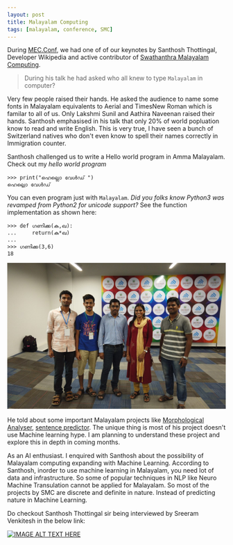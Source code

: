 ```yaml
---
layout: post
title: Malayalam Computing
tags: [malayalam, conference, SMC]
---
```


During [MEC.Conf](https://conf.mec.dev/), we had one of of our keynotes by Santhosh Thottingal,
Developer Wikipedia and active contributor of [Swathanthra Malayalam Computing](https://smc.org.in/).

> During his talk he had asked who all knew to type `Malayalam` in computer?

Very few people raised their hands. He asked the audience to name some fonts in Malayalam equivalents to
Aerial and TimesNew Roman which is familar to all of us. Only Lakshmi Sunil and Aathira Naveenan raised their
hands. Santhosh emphasised in his talk that only 20% of world popluation know to read and write English.
This is very true, I have seen a bunch of Switzerland natives who don't even know to spell their names correctly
in Immigration counter.


Santhosh challenged us to write a Hello world program in Amma Malayalam. Check out my *hello world program*


```
>>> print("ഹെല്ലൊ വേൾഡ് ")
ഹെല്ലൊ വേൾഡ്
```

You can even program just with `Malayalam`. *Did you folks know Python3 was revamped from Python2 for unicode support?*  See the function implementation as shown here:


```
>>> def ഗണിക്ക(ക,ഖ):
...     return(ക*ഖ)
...  
>>> ഗണിക്ക(3,6)
18
```

![alt text](/img/withsanthosh.jpg "Logo Title Text 1")

He told about some important Malayalam projects like [Morphological Analyser](https://github.com/smc/mlmorph),
[sentence predictor](https://gitlab.com/smc/mlpredict).
The unique thing is most of his project doesn't use Machine
learning hype. I am planning to understand these project and 
explore this in depth in coming months.

As an AI enthusiast. I enquired with Santhosh about the possibility of Malayalam 
computing expanding with Machine Learning. According to Santhosh, inorder to use 
machine learning in Malayalam, you need lot of data and infrastructure.
So some of popular techniques in NLP like Neuro Machine Transulation cannot
be applied for Malayalam. So most of the projects by SMC are discrete and 
definite in nature. Instead of predicting nature in Machine Learning.

Do checkout Santhosh Thottingal sir being interviewed by Sreeram Venkitesh in the 
below link:

[![IMAGE ALT TEXT HERE](https://img.youtube.com/vi/Tr6Wxiusr54/0.jpg)](https://www.youtube.com/watch?v=Tr6Wxiusr54)



